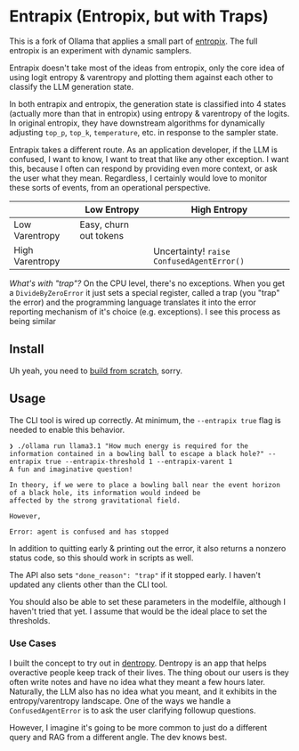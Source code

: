 # Entrapix (Entropix, but with Traps)

This is a fork of Ollama that applies a small part of
[entropix](https://github.com/xjdr-alt/entropix). The full entropix is an experiment
with dynamic samplers.

Entrapix doesn't take most of the ideas from entropix, only the core idea of using
logit entropy & varentropy and plotting them against each other to classify the LLM
generation state.

In both entrapix and entropix, the generation state is classified into 4 states (actually 
more than that in entropix) using entropy & varentropy of the logits. In original entropix, they
have downstream algorithms for dynamically adjusting `top_p`, `top_k`, `temperature`, etc.
in response to the sampler state.

Entrapix takes a different route. As an application developer, if the LLM is confused, I
want to know, I want to treat that like any other exception. I want this, because I often
can respond by providing even more context, or ask the user what they mean. Regardless, I
certainly would love to monitor these sorts of events, from an operational perspective.

| | Low Entropy | High Entropy |
|--------|--------|--------|
| Low Varentropy | Easy, churn out tokens |  |
| High Varentropy |  | Uncertainty! `raise ConfusedAgentError()` |


*What's with "trap"?* On the CPU level, there's no exceptions. When you get a `DivideByZeroError`
it just sets a special register, called a trap (you "trap" the error) and the programming
language translates it into the error reporting mechanism of it's choice (e.g. exceptions).
I see this process as being similar


## Install
Uh yeah, you need to [build from scratch](https://github.com/tkellogg/ollama-entrapix/blob/entrapix/docs/development.md), sorry.


## Usage

The CLI tool is wired up correctly. At minimum, the `--entrapix true` flag is needed to
enable this behavior.

```shell
❯ ./ollama run llama3.1 "How much energy is required for the information contained in a bowling ball to escape a black hole?" --entrapix true --entrapix-threshold 1 --entrapix-varent 1
A fun and imaginative question!

In theory, if we were to place a bowling ball near the event horizon of a black hole, its information would indeed be 
affected by the strong gravitational field.

However,

Error: agent is confused and has stopped
```

In addition to quitting early & printing out the error, it also returns a nonzero status 
code, so this should work in scripts as well.

The API also sets `"done_reason": "trap"` if it stopped early. I haven't updated any 
clients other than the CLI tool.

You should also be able to set these parameters in the modelfile, although I haven't
tried that yet. I assume that would be the ideal place to set the thresholds.


### Use Cases
I built the concept to try out in [dentropy](https://www.getdentropy.com/). Dentropy is an app
that helps overactive people keep track of their lives. The thing obout our users is they often
write notes and have no idea what they meant a few hours later. Naturally, the LLM also has no
idea what you meant, and it exhibits in the entropy/varentropy landscape. One of the ways we
handle a `ConfusedAgentError` is to ask the user clarifying followup questions.

However, I imagine it's going to be more common to just do a different query and RAG from a
different angle. The dev knows best.

